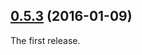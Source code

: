 <a name="0.5.3"></a>
## [0.5.3](https://github.com/devaloka/nav-menu/compare/4fa9ebd...v0.5.3) (2016-01-09)


The first release.
